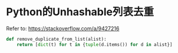 # Python的Unhashable列表去重

Refer to: https://stackoverflow.com/a/9427216

```py
def remove_duplicate_from_list(alist):
    return [dict(t) for t in {tuple(d.items()) for d in alist}]
```
